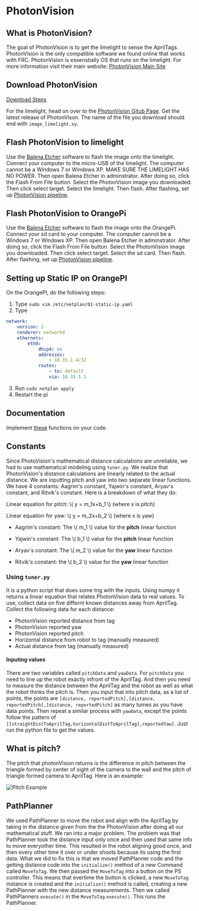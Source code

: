 # PhotonVision

## What is PhotonVision?

The goal of PhotonVision is to get the limelight to sense the AprilTags. PhotonVision is the only compatible software we found online that works with FRC. PhotonVision is essenstially OS that runs on the limelight. For more information visit their main website: [PhotonVision Main Site](https://docs.photonvision.org/en/latest/)


## Download PhotonVision

[Download Steps](https://www.balena.io/etcher/)

For the limelight, head on over to the [PhotonVision Gitub Page](https://github.com/photonvision/photonvision/releases). Get the latest release of PhotonVison. The name of the file you download should end with `image_limelight.xy`. 

## Flash PhotonVision to limelight

Use the [Balena Etcher](https://www.balena.io/etcher/) software to flash the image onto the limelight. Connect your computer to the micro-USB of the limelight. The computer cannot be a Windows 7 or Windows XP. MAKE SURE THE LIMELIGHT HAS NO POWER. Then open Balena Etcher in adminstrator. After doing so, click the Flash From File button. Select the PhotonVision image you downloaded. Then click select target. Select the limelight. Then flash. After flashing, set up [PhotonVision pipeline](photon-vision-pipeline.md).

## Flash PhotonVision to OrangePi

Use the [Balena Etcher](https://www.balena.io/etcher/) software to flash the image onto the OrangePi. Connect your sd card to your computer. The computer cannot be a Windows 7 or Windows XP. Then open Balena Etcher in adminstrator. After doing so, click the Flash From File button. Select the PhotonVision image you downloaded. Then click select target. Select the sd card. Then flash. After flashing, set up [PhotonVision pipeline](photon-vision-pipeline.md).

## Setting up Static IP on OrangePI

On the OrangePI, do the following steps:

1. Type ```sudo vim /etc/netplan/01-static-ip.yaml```
2. Type
```yaml
network:
    version: 2
    renderer: networkd
    ethernets:
        eth0:
            dhcp4: no
            addresses:
                - 10.35.1.4/32
            routes:
                - to: default
                via: 10.35.1.1
```
3. Run ```sudo netplan apply```
4. Restart the pi

## Documentation

Implement [these](https://docs.photonvision.org/en/latest/docs/programming/photonlib/getting-target-data.html) functions on your code.

## Constants

Since PhotoVision's mathematical distance calculations are unreliable, we had to use mathematical modeling using `tuner.py`. We realize that PhotonVision's distance calculations are linearly related to the actual distance. We are inputting pitch and yaw into two separate linear functions. We have 4 constants: Aagrim's constant, Yajwin's constant, Aryav's constant, and Ritvik's constant.
Here is a breakdown of what they do:

Linear equation for pitch: \\( y = m_1x+b_1 \\) (where x is pitch)

Linear equation for yaw: \\( y = m_2x+b_2 \\) (where x is yaw)

* Aagrim's constant: The \\( m_1 \\) value for the **pitch** linear function 

* Yajwin's constant: The \\( b_1 \\) value for the **pitch** linear function

* Aryav's constant: The \\( m_2 \\) value for the **yaw** linear function

* Ritvik's constant: the \\( b_2 \\) value for the **yaw** linear function


### Using `tuner.py`

It is a python script that does some trig with the inputs. Using numpy it returns a linear equation that relates PhotonVision data to real values. To use, collect data on five differnt known distances away from AprilTag. Collect the following data for each distance:

* PhotonVision reported distance from tag
* PhotonVision reported yaw
* PhotonVision reported pitch
* Horizontal distance from robot to tag (manually measured)
* Actual distance from tag (manually measured)

#### Inputing values

There are two variables called `pitchData` and `yawData`. For `pitchData` you need to line up the robot exactly infront of the AprilTag. And then you need to measure the distance between the AprilTag and the robot as well as what the robot thinks the pitch is. Then you input that into pitch data, as a list of points, the points are `[distance, reportedPitch],[distance, reportedPitch],[distance, reportedPitch]` as many tumes as you have data points. Then repeat a similar process with `yawData`, except the points follow the pattern of `[[straightDistToAprilTag,horizontalDistToAprilTag],reportedYaw]`. Just run the python file to get the values.

## What is pitch?

The pitch that photonVision returns is the difference in pitch between the triangle formed by center of sight of the camera to the wall and the pitch of triangle formed camera to AprilTag.
Here is an example:

![Pitch Example](photonVision_images/photonVisionPitchExample.png)

## PathPlanner 

We used PathPlanner to move the robot and align with the AprilTag by taking in the distance given from the the PhotonVision after doing all our mathematical stuff.  We ran into a major problem. The problem was that PathPlanner took the distance input only once and then used that same info to move everyother time. This resulted in the robot aligning good once, and then every other time it over or under shoots because its using the first data. What we did to fix this is that we moved PathPlanner code and the getting distance code into the `initialize()` method of a new Command called `MoveToTag`. We then passed the `MoveToTag` into a button on the PS controller. This means that evertime the button is clicked, a new `MoveToTag` instance is created and the `initialize()` method is called, creating a new PathPlanner with the new distance measurements. Then we called PathPlanners `execute()` in the `MoveToTag` `execute()`. This runs the PathPlanner.

